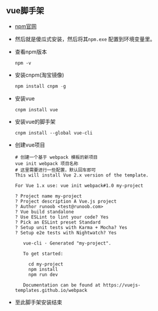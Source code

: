 ## vue脚手架

- [npm官网](https://nodejs.org/en/)

- 然后就是傻瓜式安装，然后将其`npm.exe` 配置到环境变量里。

- 查看npm版本

  ```shell
  npm -v
  ```

- 安装cnpm(淘宝镜像)

  ```python
  npm install cnpm -g
  ```

- 安装vue

  ```shell
  cnpm install vue
  ```

- 安装vue的脚手架

  ```shell
  cnpm install --global vue-cli
  ```

- 创建vue项目

  ```shell
  # 创建一个基于 webpack 模板的新项目
  vue init webpack 项目名称
  # 这里需要进行一些配置，默认回车即可
  This will install Vue 2.x version of the template.
  
  For Vue 1.x use: vue init webpack#1.0 my-project
  
  ? Project name my-project
  ? Project description A Vue.js project
  ? Author runoob <test@runoob.com>
  ? Vue build standalone
  ? Use ESLint to lint your code? Yes
  ? Pick an ESLint preset Standard
  ? Setup unit tests with Karma + Mocha? Yes
  ? Setup e2e tests with Nightwatch? Yes
  
     vue-cli · Generated "my-project".
  
     To get started:
     
       cd my-project
       npm install
       npm run dev
     
     Documentation can be found at https://vuejs-templates.github.io/webpack
  ```

- 至此脚手架安装结束